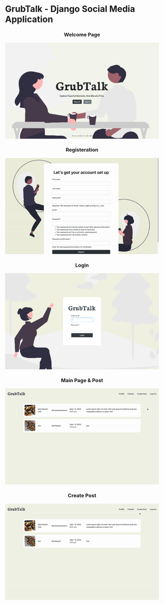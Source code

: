 # GrubTalk - Django Social Media Application

<h3 align="center">Welcome Page</h1>
<p align="center">
  <img src="readme_files/landing_page.png" alt="animated" />
</p>

<h3 align="center">Registeration</h1>
<p align="center">
  <img src="readme_files/register.gif" alt="animated" />
</p>

<h3 align="center">Login</h1>
<p align="center">
  <img src="readme_files/login.png" alt="animated" />
</p>

<h3 align="center">Main Page & Post</h1>
<p align="center">
  <img src="readme_files/post_page.gif" alt="animated" />
</p>

<h3 align="center">Create Post</h1>
<p align="center">
  <img src="readme_files/create_post.gif" alt="animated" />
</p>


